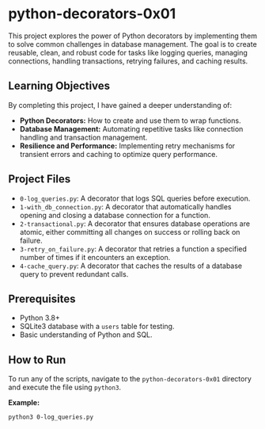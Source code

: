 # python-decorators-0x01

This project explores the power of Python decorators by implementing them to solve common challenges in database management. The goal is to create reusable, clean, and robust code for tasks like logging queries, managing connections, handling transactions, retrying failures, and caching results.

## Learning Objectives

By completing this project, I have gained a deeper understanding of:
* **Python Decorators:** How to create and use them to wrap functions.
* **Database Management:** Automating repetitive tasks like connection handling and transaction management.
* **Resilience and Performance:** Implementing retry mechanisms for transient errors and caching to optimize query performance.

## Project Files

* `0-log_queries.py`: A decorator that logs SQL queries before execution.
* `1-with_db_connection.py`: A decorator that automatically handles opening and closing a database connection for a function.
* `2-transactional.py`: A decorator that ensures database operations are atomic, either committing all changes on success or rolling back on failure.
* `3-retry_on_failure.py`: A decorator that retries a function a specified number of times if it encounters an exception.
* `4-cache_query.py`: A decorator that caches the results of a database query to prevent redundant calls.

## Prerequisites

* Python 3.8+
* SQLite3 database with a `users` table for testing.
* Basic understanding of Python and SQL.

## How to Run

To run any of the scripts, navigate to the `python-decorators-0x01` directory and execute the file using `python3`.

**Example:**
```bash
python3 0-log_queries.py
